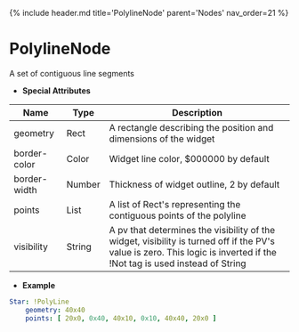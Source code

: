 {% include header.md title='PolylineNode' parent='Nodes' nav_order=21 %}
<a id="PolylineNode"></a>

# PolylineNode

A set of contiguous line segments


* **Special Attributes**

|     Name     |  Type  | Description|
|--------------|--------|------------|
| geometry     | Rect   | A rectangle describing the position and dimensions of the widget |
| border-color | Color  | Widget line color, $000000 by default |
| border-width | Number | Thickness of widget outline, 2 by default |
| points       | List   | A list of Rect's representing the contiguous points of the polyline |
| visibility   | String | A pv that determines the visibility of the widget, visibility is turned off if the PV's value is zero. This logic is inverted if the !Not tag is used instead of String |


* **Example**

```yaml
Star: !PolyLine
    geometry: 40x40
    points: [ 20x0, 0x40, 40x10, 0x10, 40x40, 20x0 ]
```

